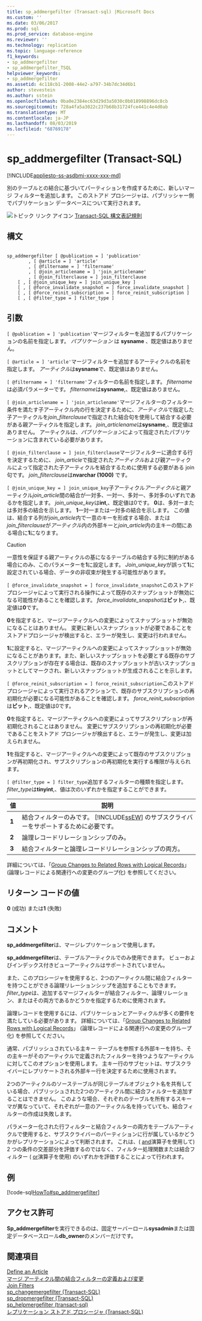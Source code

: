 ```yaml
---
title: sp_addmergefilter (Transact-sql) |Microsoft Docs
ms.custom: ''
ms.date: 03/06/2017
ms.prod: sql
ms.prod_service: database-engine
ms.reviewer: ''
ms.technology: replication
ms.topic: language-reference
f1_keywords:
- sp_addmergefilter
- sp_addmergefilter_TSQL
helpviewer_keywords:
- sp_addmergefilter
ms.assetid: 4c118cb1-2008-44e2-a797-34b7dc34d6b1
author: stevestein
ms.author: sstein
ms.openlocfilehash: 0ba0e2384ec63d29d3a5030c0b018998896dc8cb
ms.sourcegitcommit: 728a4fa5a3022c237b68b31724fce441c4e4d0ab
ms.translationtype: MT
ms.contentlocale: ja-JP
ms.lasthandoff: 08/03/2019
ms.locfileid: "68769178"
---
```

# <a name="spaddmergefilter-transact-sql"></a>sp_addmergefilter (Transact-SQL)
[!INCLUDE[appliesto-ss-asdbmi-xxxx-xxx-md](../../includes/appliesto-ss-asdbmi-xxxx-xxx-md.md)]

  別のテーブルとの結合に基づいてパーティションを作成するために、新しいマージ フィルターを追加します。 このストアド プロシージャは、パブリッシャー側でパブリケーション データベースについて実行されます。  
  
 ![トピック リンク アイコン](../../database-engine/configure-windows/media/topic-link.gif "トピック リンク アイコン") [Transact-SQL 構文表記規則](../../t-sql/language-elements/transact-sql-syntax-conventions-transact-sql.md)  
  
## <a name="syntax"></a>構文  
  
```  
  
sp_addmergefilter [ @publication = ] 'publication'   
        , [ @article = ] 'article'   
        , [ @filtername = ] 'filtername'   
        , [ @join_articlename = ] 'join_articlename'   
        , [ @join_filterclause = ] join_filterclause  
    [ , [ @join_unique_key = ] join_unique_key ]  
    [ , [ @force_invalidate_snapshot = ] force_invalidate_snapshot ]  
    [ , [ @force_reinit_subscription = ] force_reinit_subscription ]  
    [ , [ @filter_type = ] filter_type ]  
```  
  
## <a name="arguments"></a>引数  
`[ @publication = ] 'publication'`マージフィルターを追加するパブリケーションの名前を指定します。 *パブリケーション* は **sysname** 、既定値はありません。  
  
`[ @article = ] 'article'`マージフィルターを追加するアーティクルの名前を指定します。 *アーティクル*は**sysname**で、既定値はありません。  
  
`[ @filtername = ] 'filtername'`フィルターの名前を指定します。 *filtername*は必須パラメーターです。 *filtername*は**sysname**,、既定値はありません。  
  
`[ @join_articlename = ] 'join_articlename'`マージフィルターのフィルター条件を満たす子アーティクル内の行を決定するために、*アーティクル*で指定した子アーティクルを*join_filterclause*で指定された結合句を使用して結合する必要がある親アーティクルを指定します。 *join_articlename*は**sysname**,、既定値はありません。 アーティクルは、*パブリケーション*によって指定されたパブリケーションに含まれている必要があります。  
  
`[ @join_filterclause = ] join_filterclause`マージフィルターに適合する行を決定するために、 *join_article*で指定された*アーティクル*および親アーティクルによって指定された子アーティクルを結合するために使用する必要がある join 句です。 *join_filterclause*は**nvarchar (1000)** です。  
  
`[ @join_unique_key = ] join_unique_key`子アーティクル*アーティクル*と親アーティクル*join_article*間の結合が一対多、一対一、多対一、多対多のいずれであるかを指定します。 *join_unique_key*は**int**,、既定値は0です。 **0**は、多対一または多対多の結合を示します。 **1**一対一または一対多の結合を示します。 この値は、結合する列が*join_article*内で一意のキーを形成する場合、または*join_filterclause*が*アーティクル*内の外部キーと*join_article*内の主キーの間にある場合に**1**になります。  
  
> [!CAUTION]  
>  一意性を保証する親アーティクルの基になるテーブルの結合する列に制約がある場合にのみ、このパラメーターを**1**に設定します。 *Join_unique_key*が誤って**1**に設定されている場合、データの非収束が発生する可能性があります。  
  
`[ @force_invalidate_snapshot = ] force_invalidate_snapshot`このストアドプロシージャによって実行される操作によって既存のスナップショットが無効になる可能性があることを確認します。 *force_invalidate_snapshot*は**ビット**,、既定値は**0**です。  
  
 **0**を指定すると、マージアーティクルへの変更によってスナップショットが無効になることはありません。 変更に新しいスナップショットが必要であることをストアドプロシージャが検出すると、エラーが発生し、変更は行われません。  
  
 **1**に設定すると、マージアーティクルへの変更によってスナップショットが無効になることがあります。また、新しいスナップショットを必要とする既存のサブスクリプションが存在する場合は、既存のスナップショットが古いスナップショットとしてマークされ、新しいスナップショットが生成されることを示します。  
  
`[ @force_reinit_subscription = ] force_reinit_subscription`このストアドプロシージャによって実行されるアクションで、既存のサブスクリプションの再初期化が必要になる可能性があることを確認します。 *force_reinit_subscription*は**ビット**,、既定値は0です。  
  
 **0**を指定すると、マージアーティクルへの変更によってサブスクリプションが再初期化されることはありません。 変更にサブスクリプションの再初期化が必要であることをストアド プロシージャが検出すると、エラーが発生し、変更は加えられません。  
  
 **1**を指定すると、マージアーティクルへの変更によって既存のサブスクリプションが再初期化され、サブスクリプションの再初期化を実行する権限が与えられます。  
  
`[ @filter_type = ] filter_type`追加するフィルターの種類を指定します。 *filter_type*は**tinyint**,、値は次のいずれかを指定することができます。  
  
|値|説明|  
|-----------|-----------------|  
|**1**|結合フィルターのみです。 [!INCLUDE[ssEW](../../includes/ssew-md.md)] のサブスクライバーをサポートするために必要です。|  
|**2**|論理レコードリレーションシップのみ。|  
|**3**|結合フィルターと論理レコードリレーションシップの両方。|  
  
 詳細については、「[Group Changes to Related Rows with Logical Records](../../relational-databases/replication/merge/group-changes-to-related-rows-with-logical-records.md)」 (論理レコードによる関連行への変更のグループ化) を参照してください。  
  
## <a name="return-code-values"></a>リターン コードの値  
 **0** (成功) または**1** (失敗)  
  
## <a name="remarks"></a>コメント  
 **sp_addmergefilter**は、マージレプリケーションで使用します。  
  
 **sp_addmergefilter**は、テーブルアーティクルでのみ使用できます。 ビューおよびインデックス付きビューアーティクルはサポートされていません。  
  
 また、このプロシージャを使用すると、2つのアーティクル間に結合フィルターを持つことができる論理リレーションシップを追加することもできます。 *filter_type*は、追加するマージフィルターが結合フィルター、論理リレーション、またはその両方であるかどうかを指定するために使用されます。  
  
 論理レコードを使用するには、パブリケーションとアーティクルが多くの要件を満たしている必要があります。 詳細については、「[Group Changes to Related Rows with Logical Records](../../relational-databases/replication/merge/group-changes-to-related-rows-with-logical-records.md)」 (論理レコードによる関連行への変更のグループ化) を参照してください。  
  
 通常、パブリッシュされている主キー テーブルを参照する外部キーを持ち、その主キーがそのアーティクルで定義されたフィルターを持つようなアーティクルに対してこのオプションを使用します。 主キー行のサブセットは、サブスクライバーにレプリケートされる外部キー行を決定するために使用されます。  
  
 2つのアーティクルのソーステーブルが同じテーブルオブジェクト名を共有している場合、パブリッシュされた2つのアーティクル間に結合フィルターを追加することはできません。 このような場合、それぞれのテーブルを所有するスキーマが異なっていて、それぞれが一意のアーティクル名を持っていても、結合フィルターの作成は失敗します。  
  
 パラメーター化された行フィルターと結合フィルターの両方をテーブルアーティクルで使用すると、サブスクライバーのパーティションに行が属しているかどうかがレプリケーションによって判断されます。 これは、( [and](../../t-sql/language-elements/and-transact-sql.md)演算子を使用して) 2 つの条件の交差部分を評価するのではなく、フィルター処理関数または結合フィルター ( [or](../../t-sql/language-elements/or-transact-sql.md)演算子を使用) のいずれかを評価することによって行われます。  
  
## <a name="example"></a>例  
 [!code-sql[HowTo#sp_addmergefilter](../../relational-databases/replication/codesnippet/tsql/sp-addmergefilter-transa_1.sql)]  
  
## <a name="permissions"></a>アクセス許可  
 **Sp_addmergefilter**を実行できるのは、固定サーバーロール**sysadmin**または固定データベースロール**db_owner**のメンバーだけです。  
  
## <a name="see-also"></a>関連項目  
 [Define an Article](../../relational-databases/replication/publish/define-an-article.md)   
 [マージ アーティクル間の結合フィルターの定義および変更](../../relational-databases/replication/publish/define-and-modify-a-join-filter-between-merge-articles.md)   
 [Join Filters](../../relational-databases/replication/merge/join-filters.md)   
 [sp_changemergefilter (Transact-SQL)](../../relational-databases/system-stored-procedures/sp-changemergefilter-transact-sql.md)   
 [sp_dropmergefilter (Transact-SQL)](../../relational-databases/system-stored-procedures/sp-dropmergefilter-transact-sql.md)   
 [sp_helpmergefilter &#40;transact-sql&#41;](../../relational-databases/system-stored-procedures/sp-helpmergefilter-transact-sql.md)   
 [レプリケーション ストアド プロシージャ &#40;Transact-SQL&#41;](../../relational-databases/system-stored-procedures/replication-stored-procedures-transact-sql.md)  
  
  
